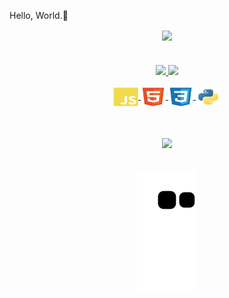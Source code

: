 Hello, World.🌹
<div align="center">
<img src= "https://media4.giphy.com/media/631VJa7j2FaDczkFga/giphy.gif?cid=790b7611d4a1e04653270aed5f407636bd46032b24197e94&rid=giphy.gif" width="500px" align="center">
 
<h1> </h1>
<a />
<a />
  <a href="https://github.com/SrPinheiro">

  <img height="160em" src="https://github-readme-stats.vercel.app/api?username=SrPinheiro&show_icons=true&theme=onedark&include_all_commits=true&count_private=true"/>
  <img height="160em" src="https://github-readme-stats.vercel.app/api/top-langs/?username=SrPinheiro&layout=compact&langs_count=7&theme=onedark"/>

  
  <div style="display: inline_block"><br>
  <img align="center" alt="Leo-Js" height="30" width="40" src="https://raw.githubusercontent.com/devicons/devicon/master/icons/javascript/javascript-plain.svg">
  <img align="center" alt="Leo-HTML" height="30" width="40" src="https://raw.githubusercontent.com/devicons/devicon/master/icons/html5/html5-original.svg">
  <img align="center" alt="Leo-CSS" height="30" width="40" src="https://raw.githubusercontent.com/devicons/devicon/master/icons/css3/css3-original.svg">
  <img align="center" alt="Leo-Python" height="30" width="40" src="https://raw.githubusercontent.com/devicons/devicon/master/icons/python/python-original.svg">
</div>
  
  <div> 
    <h1> <h1>
   <a href="https://www.instagram.com/skleogp/" target="_blank"><img src="https://img.shields.io/badge/-Instagram-%23E4405F?style=for-the-badge&logo=instagram&logoColor=white" target="_blank"></a> 
      
![Snake animation](https://github.com/SrPinheiro/SrPinheiro/blob/output/github-contribution-grid-snake.svg)
 
</div>
    
</div>
